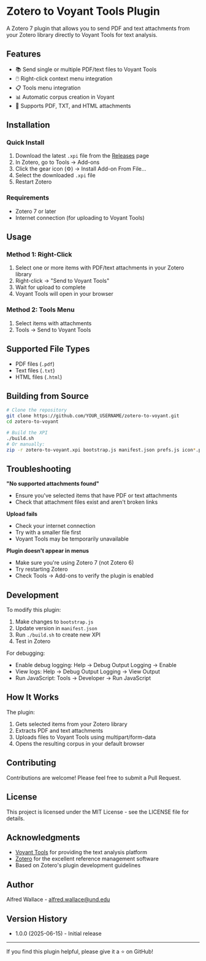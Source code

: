 # Zotero to Voyant Tools Plugin

A Zotero 7 plugin that allows you to send PDF and text attachments from your Zotero library directly to Voyant Tools for text analysis.

## Features

- 📚 Send single or multiple PDF/text files to Voyant Tools
- 🖱️ Right-click context menu integration
- 📋 Tools menu integration  
- 📊 Automatic corpus creation in Voyant
- 🔄 Supports PDF, TXT, and HTML attachments

## Installation

### Quick Install

1. Download the latest `.xpi` file from the [Releases](https://github.com/YOUR_USERNAME/zotero-to-voyant/releases) page
2. In Zotero, go to Tools → Add-ons
3. Click the gear icon (⚙️) → Install Add-on From File...
4. Select the downloaded `.xpi` file
5. Restart Zotero

### Requirements

- Zotero 7 or later
- Internet connection (for uploading to Voyant Tools)

## Usage

### Method 1: Right-Click
1. Select one or more items with PDF/text attachments in your Zotero library
2. Right-click → "Send to Voyant Tools"
3. Wait for upload to complete
4. Voyant Tools will open in your browser

### Method 2: Tools Menu
1. Select items with attachments
2. Tools → Send to Voyant Tools

## Supported File Types

- PDF files (`.pdf`)
- Text files (`.txt`)
- HTML files (`.html`)

## Building from Source

```bash
# Clone the repository
git clone https://github.com/YOUR_USERNAME/zotero-to-voyant.git
cd zotero-to-voyant

# Build the XPI
./build.sh
# Or manually:
zip -r zotero-to-voyant.xpi bootstrap.js manifest.json prefs.js icon*.png
```

## Troubleshooting

**"No supported attachments found"**
- Ensure you've selected items that have PDF or text attachments
- Check that attachment files exist and aren't broken links

**Upload fails**
- Check your internet connection
- Try with a smaller file first
- Voyant Tools may be temporarily unavailable

**Plugin doesn't appear in menus**
- Make sure you're using Zotero 7 (not Zotero 6)
- Try restarting Zotero
- Check Tools → Add-ons to verify the plugin is enabled

## Development

To modify this plugin:

1. Make changes to `bootstrap.js`
2. Update version in `manifest.json`
3. Run `./build.sh` to create new XPI
4. Test in Zotero

For debugging:
- Enable debug logging: Help → Debug Output Logging → Enable
- View logs: Help → Debug Output Logging → View Output
- Run JavaScript: Tools → Developer → Run JavaScript

## How It Works

The plugin:
1. Gets selected items from your Zotero library
2. Extracts PDF and text attachments
3. Uploads files to Voyant Tools using multipart/form-data
4. Opens the resulting corpus in your default browser

## Contributing

Contributions are welcome! Please feel free to submit a Pull Request.

## License

This project is licensed under the MIT License - see the LICENSE file for details.

## Acknowledgments

- [Voyant Tools](https://voyant-tools.org/) for providing the text analysis platform
- [Zotero](https://www.zotero.org/) for the excellent reference management software
- Based on Zotero's plugin development guidelines

## Author

Alfred Wallace - alfred.wallace@und.edu

## Version History

- 1.0.0 (2025-06-15) - Initial release

---

If you find this plugin helpful, please give it a ⭐ on GitHub!
